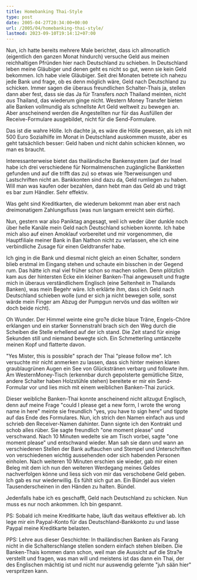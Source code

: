 ```yaml
---
title: Homebanking Thai-Style
type: post
date: 2005-04-27T20:34:00+00:00
url: /2005/04/homebanking-thai-style/
lastmod: 2023-09-10T19:14:12+07:00
---
```

Nun, ich hatte bereits mehrere Male berichtet, dass ich allmonatlich (eigentlich den ganzen Monat hindurch) versuche Geld aus meinen reichhaltigen Pfründen hier nach Deutschland zu schieben. In Deutschland leben meine Gläubiger und denen geht es nicht so gut, wenn sie kein Geld bekommen. Ich habe viele Gläubiger. Seit drei Monaten betrete ich nahezu jede Bank und frage, ob es denn möglich wäre, Geld nach Deutschland zu schicken. Immer sagen die überaus freundlichen Schalter-Thais ja, stellen dann aber fest, dass sie das Ja für Transfers _nach_ Thailand meinten, nicht _aus_ Thailand, das wiederum ginge nicht. Western Money Transfer bieten alle Banken vollmundig als schnellste Art Geld weltweit zu bewegen an. Aber anscheinend werden die Angestellten nur für das Ausfüllen der Receive-Formulare ausgebildet, nicht für die Send-Formulare.

Das ist die wahre Hölle. Ich dachte ja, es wäre die Hölle gewesen, als ich mit 500 Euro Sozialhilfe im Monat in Deutschland auskommen musste, aber es geht tatsächlich besser: Geld haben und nicht dahin schicken können, wo man es braucht.

Interessanterweise bietet das thailändische Bankensystem (auf der Insel habe ich drei verschiedene für Normalmenschen zugängliche Bankketten gefunden und auf die trifft das zu) so etwas wie ?berweisungen und Lastschriften nicht an. Bankkonten sind dazu da, Geld rumliegen zu haben. Will man was kaufen oder bezahlen, dann hebt man das Geld ab und trägt es bar zum Händler. Sehr effektiv.

Was geht sind Kreditkarten, die wiederum bekommt man aber erst nach dreimonatigem Zahlungsfluss (was nun langsam erreicht sein dürfte).

Nun, gestern war also Paniktag angesagt, weil ich weder über dunkle noch über helle Kanäle mein Geld nach Deutschland schieben konnte. Ich habe mich also auf einen Amoklauf vorbereitet und mir vorgenommen, die Hauptfiliale meiner Bank in Ban Nathon nicht zu verlassen, ehe ich eine verbindliche Zusage für einen Geldtransfer habe.

Ich ging in die Bank und diesmal nicht gleich an einen Schalter, sondern blieb erstmal im Eingang stehen und schaute ein bisschen in der Gegend rum. Das hätte ich mal viel früher schon so machen sollen. Denn plötzlich kam aus der hintersten Ecke ein kleiner Banken-Thai angewuselt und fragte mich in überaus verständlichem Englisch (eine Seltenheit in Thailands Banken), was mein Begehr wäre. Ich erklärte ihm, dass ich Geld nach Deutschland schieben wolle (und er sich ja nicht bewegen solle, sonst wärde mein Finger am Abzug der Pumpgun nervös und das wöllten wir doch beide nicht).

Oh Wunder. Der Himmel weinte eine gro?e dicke blaue Träne, Engels-Chöre erklangen und ein starker Sonnenstrahl brach sich den Weg durch die Scheiben die Stelle erhellend auf der ich stand. Die Zeit stand für einige Sekunden still und niemand bewegte sich. Ein Schmetterling umtänzelte meinen Kopf und flatterte davon.

"Yes Mister, this is possible" sprach der Thai "please follow me". Ich versuchte mir nicht anmerken zu lassen, dass sich hinter meinen klaren graublaugrünen Augen ein See von Glückstränen verbarg und followte ihm. Am WesternMoney-Tisch (erkennbar durch gepolsterte gemütliche Sitze, andere Schalter haben Holzstühle stehen) bereitete er mir ein Send-Formular vor und lies mich mit einem weiblichen Banken-Thai zurück.

Dieser weibliche Banken-Thai konnte anscheinend nicht allzugut Englisch, denn auf meine Frage "could I please get a new form, I wrote the wrong name in here" meinte sie freundlich "yes, you have to sign here" und tippte auf das Ende des Formulares. Nun, ich strich den Namen einfach aus und schrieb den Receiver-Namen dahinter. Dann signte ich den Kontrakt und schob alles rüber. Sie sagte freundlich "one moment please" und verschwand. Nach 10 Minuten wedelte sie am Tisch vorbei, sagte "one moment please" und entschwand wieder. Man sah sie dann und wann an verschiedenen Stellen der Bank auftauchen und Stempel und Unterschriften von verschiedenen wichtig aussehenden oder sich habenden Personen einholen. Nach weiteren 10 Minuten erschien sie wieder, gab mir einen Beleg mit dem ich nun den weiteren Werdegang meines Geldes nachverfolgen könne und liess sich von mir das verschobene Geld geben. Ich gab es nur wiederwillig. Es fühlt sich gut an. Ein Bündel aus vielen Tausenderscheinen in den Händen zu halten. Bündel.

Jedenfalls habe ich es geschafft, Geld nach Deutschland zu schicken. Nun muss es nur noch ankommen. Ich bin gespannt.

PS: Sobald ich meine Kreditkarte habe, läuft das weitaus effektiver ab. Ich lege mir ein Paypal-Konto für das Deutschland-Bankkonto zu und lasse Paypal meine Kreditkarte belasten.

PPS: Lehre aus dieser Geschichte: In thailändischen Banken als Farang nicht in die Schalterschlange stellen sondern einfach stehen bleiben. Die Banken-Thais kommen dann schon, weil man die Aussicht auf die Stra?e verstellt und fragen, was man will und meistens ist das dann ein Thai, der des Englischen mächtig ist und nicht nur auswendig gelernte "juh sään hier" verspritzen kann.
